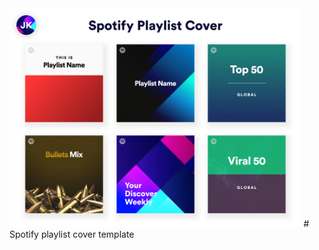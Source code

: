 <img height="350" src="https://raw.githubusercontent.com/krjayesh/spotify-playlist-cover-template/main/Sotify%20Playlist%20Cover.png">
# Spotify playlist cover template
